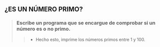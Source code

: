 ## ¿ES UN NÚMERO PRIMO?

> ### Escribe un programa que se encargue de comprobar si un número es o no primo.
>> - Hecho esto, imprime los números primos entre 1 y 100.